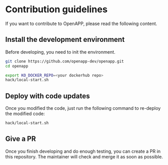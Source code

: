 # Contribution guidelines

If you want to contribute to OpenAPP, please read the following content.

## Install the development environment

Before developing, you need to init the environment.
```sh
git clone https://github.com/openapp-dev/openapp.git
cd openapp

export KO_DOCKER_REPO=<your dockerhub repo>
hack/local-start.sh
```

## Deploy with code updates

Once you modified the code, just run the following command to re-deploy the modified code:
```sh
hack/local-start.sh
```

## Give a PR

Once you finish developing and do enough testing, you can create a PR in this repository. The maintainer will check and merge it as soon as possible.
